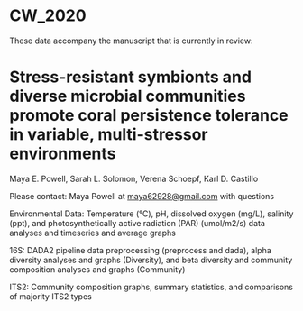 # CW_2020

These data accompany the manuscript that is currently in review:

# Stress-resistant symbionts and diverse microbial communities promote coral persistence tolerance in variable, multi-stressor environments

Maya E. Powell, Sarah L. Solomon, Verena Schoepf, Karl D. Castillo

Please contact: Maya Powell at maya62928@gmail.com with questions 

Environmental Data: Temperature (°C), pH, dissolved oxygen (mg/L), salinity (ppt), and photosynthetically active radiation (PAR) (umol/m2/s) data analyses and timeseries and average graphs

16S: DADA2 pipeline data preprocessing (preprocess and dada), alpha diversity analyses and graphs (Diversity), and beta diversity and community composition analyses and graphs (Community)

ITS2: Community composition graphs, summary statistics, and comparisons of majority ITS2 types
